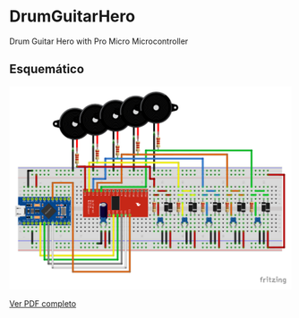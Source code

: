 # DrumGuitarHero
Drum Guitar Hero with Pro Micro Microcontroller
## Esquemático

![Vista previa del esquemático](./schematic.png)

[Ver PDF completo](./schematic.pdf)
